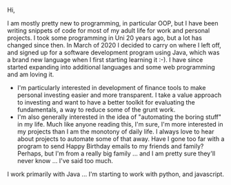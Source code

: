 Hi,

I am mostly pretty new to programming, in particular OOP, but I have been writing snippets of code for most of my adult life
for work and personal projects. I took some programming in Uni 20 years ago, but a lot has changed since then. In March of 2020
I decided to carry on where I left off, and signed up for a software development program using Java, which was a brand new language 
when I first starting learning it :-). I have since started expanding into additional languages and some web programming and am loving it.

- I'm particularly interested in development of finance tools to make personal investing easier and more transparent. I take a value approach
to investing and want to have a better toolkit for evaluating the fundamentals, a way to reduce some of the grunt work. 
- I'm also generally interested in the idea of "automating the boring stuff" in my life. Much like anyone reading this, I'm sure, I'm more
interested in my projects than I am the monotony of daily life. I always love to hear about projects to automate some of that away. 
Have I gone too far with a program to send Happy Birthday emails to my friends and family? Perhaps, but I'm from a really big family ...
and I am pretty sure they'll never know ... I've said too much.

I work primarily with Java ... I'm starting to work with python, and javascript. 

<!---
hughgrenfell/hughgrenfell is a ✨ special ✨ repository because its `README.md` (this file) appears on your GitHub profile.
You can click the Preview link to take a look at your changes.
--->
